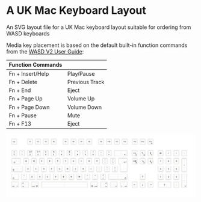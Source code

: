 # A UK Mac Keyboard Layout

An SVG layout file for a UK Mac keyboard layout suitable for ordering from WASD keyboards

Media key placement is based on the default built-in function commands from the  [WASD V2 User Guide](https://www.wasdkeyboards.com/media/v2-user-guide.pdf):

| Function Commands  |               |
| ------------------ |-------------- |
| Fn + Insert/Help | Play/Pause |
| Fn + Delete | Previous Track |
| Fn + End |  Eject |
| Fn + Page Up | Volume Up |
| Fn + Page Down | Volume Down |
| Fn + Pause | Mute |
| Fn + F13 | Eject |
![example](example.png)
